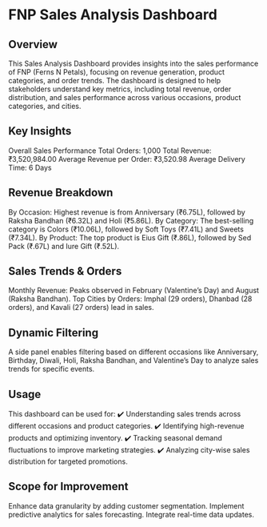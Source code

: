# FNP Sales Analysis Dashboard
 
## Overview
This Sales Analysis Dashboard provides insights into the sales performance of FNP (Ferns N Petals), focusing on revenue generation, product categories, and order trends. The dashboard is designed to help stakeholders understand key metrics, including total revenue, order distribution, and sales performance across various occasions, product categories, and cities.

## Key Insights
Overall Sales Performance
Total Orders: 1,000
Total Revenue: ₹3,520,984.00
Average Revenue per Order: ₹3,520.98
Average Delivery Time: 6 Days
## Revenue Breakdown
By Occasion: Highest revenue is from Anniversary (₹6.75L), followed by Raksha Bandhan (₹6.32L) and Holi (₹5.86L).
By Category: The best-selling category is Colors (₹10.06L), followed by Soft Toys (₹7.41L) and Sweets (₹7.34L).
By Product: The top product is Eius Gift (₹.86L), followed by Sed Pack (₹.67L) and Iure Gift (₹.52L).
## Sales Trends & Orders
Monthly Revenue: Peaks observed in February (Valentine’s Day) and August (Raksha Bandhan).
Top Cities by Orders: Imphal (29 orders), Dhanbad (28 orders), and Kavali (27 orders) lead in sales.
## Dynamic Filtering
A side panel enables filtering based on different occasions like Anniversary, Birthday, Diwali, Holi, Raksha Bandhan, and Valentine’s Day to analyze sales trends for specific events.

## Usage
This dashboard can be used for:
✔️ Understanding sales trends across different occasions and product categories.
✔️ Identifying high-revenue products and optimizing inventory.
✔️ Tracking seasonal demand fluctuations to improve marketing strategies.
✔️ Analyzing city-wise sales distribution for targeted promotions.

## Scope for Improvement
Enhance data granularity by adding customer segmentation.
Implement predictive analytics for sales forecasting.
Integrate real-time data updates.
